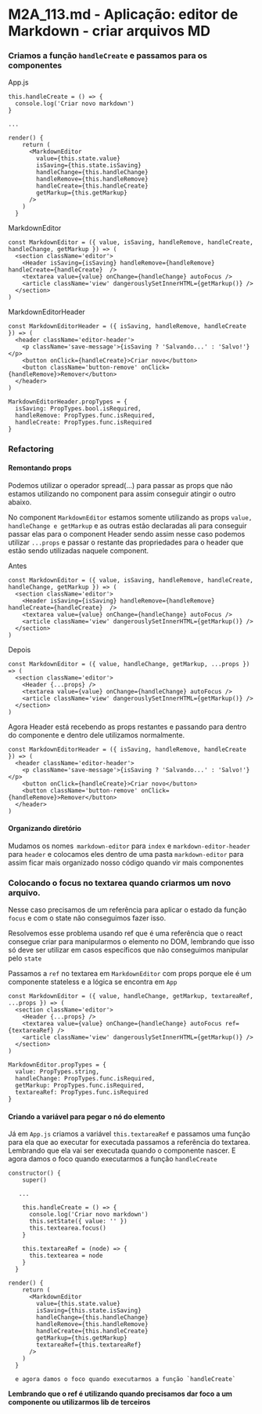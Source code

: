 # M2A_113.md -  Aplicação: editor de Markdown - criar arquivos MD

### Criamos a função `handleCreate` e passamos para os componentes

App.js

```
this.handleCreate = () => {
  console.log('Criar novo markdown')
}

...

render() {
    return (
      <MarkdownEditor
        value={this.state.value}
        isSaving={this.state.isSaving}
        handleChange={this.handleChange}
        handleRemove={this.handleRemove}
        handleCreate={this.handleCreate}
        getMarkup={this.getMarkup}
      />
    )
  }
```

MarkdownEditor
```
const MarkdownEditor = ({ value, isSaving, handleRemove, handleCreate, handleChange, getMarkup }) => (
  <section className='editor'>
    <Header isSaving={isSaving} handleRemove={handleRemove} handleCreate={handleCreate}  />
    <textarea value={value} onChange={handleChange} autoFocus />
    <article className='view' dangerouslySetInnerHTML={getMarkup()} />
  </section>
)
```
MarkdownEditorHeader
```
const MarkdownEditorHeader = ({ isSaving, handleRemove, handleCreate }) => (
  <header className='editor-header'>
    <p className='save-message'>{isSaving ? 'Salvando...' : 'Salvo!'}</p>
    <button onClick={handleCreate}>Criar novo</button>
    <button className='button-remove' onClick={handleRemove}>Remover</button>
  </header>
)

MarkdownEditorHeader.propTypes = {
  isSaving: PropTypes.bool.isRequired,
  handleRemove: PropTypes.func.isRequired,
  handleCreate: PropTypes.func.isRequired
}
```
### Refactoring

#### Remontando props
Podemos utilizar o operador spread(...) para passar as props que não estamos utilizando no component para assim conseguir atingir o outro abaixo.

No component `MarkdownEditor` estamos somente utilizando as props `value, handleChange e getMarkup` e as outras estão declaradas ali para conseguir passar elas para o component Header sendo assim nesse caso podemos utilizar `...props` e passar o restante das propriedades para o header que estão sendo utilizadas naquele component.

Antes
```
const MarkdownEditor = ({ value, isSaving, handleRemove, handleCreate, handleChange, getMarkup }) => (
  <section className='editor'>
    <Header isSaving={isSaving} handleRemove={handleRemove} handleCreate={handleCreate}  />
    <textarea value={value} onChange={handleChange} autoFocus />
    <article className='view' dangerouslySetInnerHTML={getMarkup()} />
  </section>
)
```

Depois
```
const MarkdownEditor = ({ value, handleChange, getMarkup, ...props }) => (
  <section className='editor'>
    <Header {...props} />
    <textarea value={value} onChange={handleChange} autoFocus />
    <article className='view' dangerouslySetInnerHTML={getMarkup()} />
  </section>
)
```
Agora Header está recebendo as props restantes e passando para dentro do componente e dentro dele utilizamos normalmente.

```
const MarkdownEditorHeader = ({ isSaving, handleRemove, handleCreate }) => (
  <header className='editor-header'>
    <p className='save-message'>{isSaving ? 'Salvando...' : 'Salvo!'}</p>
    <button onClick={handleCreate}>Criar novo</button>
    <button className='button-remove' onClick={handleRemove}>Remover</button>
  </header>
)
```

#### Organizando diretório
Mudamos os nomes` markdown-editor` para `index` e `markdown-editor-header` para `header` e colocamos eles dentro de uma pasta `markdown-editor` para assim ficar mais organizado nosso código quando vir mais componentes

### Colocando o focus no textarea quando criarmos um novo arquivo.
Nesse caso precisamos de um referência para aplicar o estado da função `focus` e com o state não conseguimos fazer isso.

Resolvemos esse problema usando ref que é uma referência que o react consegue criar para manipularmos o elemento no DOM, lembrando que isso só deve ser utilizar em casos específicos que não conseguimos manipular pelo `state`


Passamos a `ref` no textarea em `MarkdownEditor` com props porque ele é um componente stateless e a lógica se encontra em `App`

```
const MarkdownEditor = ({ value, handleChange, getMarkup, textareaRef,  ...props }) => (
  <section className='editor'>
    <Header {...props} />
    <textarea value={value} onChange={handleChange} autoFocus ref={textareaRef} />
    <article className='view' dangerouslySetInnerHTML={getMarkup()} />
  </section>
)

MarkdownEditor.propTypes = {
  value: PropTypes.string,
  handleChange: PropTypes.func.isRequired,
  getMarkup: PropTypes.func.isRequired,
  textareaRef: PropTypes.func.isRequired
}
```

#### Criando a variável para pegar o nó do elemento

Já em `App.js` criamos a variável `this.textareaRef` e passamos uma função para ela que ao executar for executada passamos a referência do textarea. Lembrando que ela vai ser executada quando o componente nascer. E agora damos o foco quando executarmos a função `handleCreate`
```
constructor() {
    super()

   ...

    this.handleCreate = () => {
      console.log('Criar novo markdown')
      this.setState({ value: '' })
      this.textearea.focus()
    }

    this.textareaRef = (node) => {
      this.textearea = node
    }
  }

render() {
    return (
      <MarkdownEditor
        value={this.state.value}
        isSaving={this.state.isSaving}
        handleChange={this.handleChange}
        handleRemove={this.handleRemove}
        handleCreate={this.handleCreate}
        getMarkup={this.getMarkup}
        textareaRef={this.textareaRef}
      />
    )
  }

  e agora damos o foco quando executarmos a função `handleCreate`

```

**Lembrando que o ref é utilizando quando precisamos dar foco a um componente ou utilizarmos lib de terceiros**







